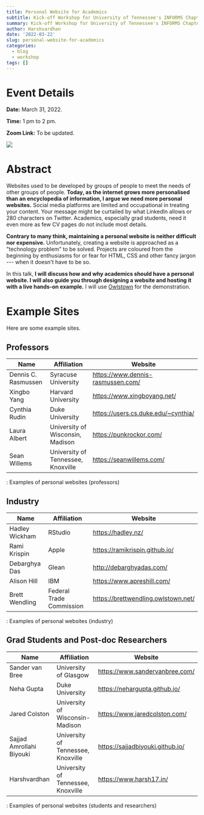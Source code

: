 ```yaml
---
title: Personal Website for Academics
subtitle: Kick-off Workshop for University of Tennessee's INFORMS Chapter
summary: Kick-off Workshop for University of Tennessee's INFORMS Chapter
author: Harshvardhan
date: '2022-03-22'
slug: personal-website-for-academics
categories:
  - blog
  - workshop
tags: []
---
```


# Event Details

**Date:** March 31, 2022.

**Time:** 1 pm to 2 pm.

**Zoom Link:** To be updated.

<a target="_blank" href="https://calendar.google.com/event?action=TEMPLATE&amp;tmeid=NGg5MjdiaWZsb3JsNHBoZzFraWVhdjFjZ2UgaHZzYzE3MDhAbQ&amp;tmsrc=hvsc1708%40gmail.com"><img src="https://www.google.com/calendar/images/ext/gc_button1_en.gif" border="0"/></a>

# Abstract

Websites used to be developed by groups of people to meet the needs of other groups of people. **Today, as the internet grows more personalised than an encyclopedia of information, I argue we need more personal websites.** Social media platforms are limited and occupational in treating your content. Your message might be curtailed by what LinkedIn allows or 280 characters on Twitter. Academics, especially grad students, need it even more as few CV pages do not include most details.

**Contrary to many think, maintaining a personal website is neither difficult nor expensive.** Unfortunately, creating a website is approached as a "technology problem" to be solved. Projects are coloured from the beginning by enthusiasms for or fear for HTML, CSS and other fancy jargon --- when it doesn't have to be so.

In this talk, **I will discuss how and why academics should have a personal website. I will also guide you through designing a website and hosting it with a live hands-on example.** I will use [Owlstown](https://www.owlstown.com/) for the demonstration.

# Example Sites

Here are some example sites.

## Professors

| Name                | Affiliation                        | Website                               |
|-----------------|----------------------|---------------------------------|
| Dennis C. Rasmussen | Syracuse University                | <https://www.dennis-rasmussen.com/>   |
| Xingbo Yang         | Harvard University                 | <https://www.xingboyang.net/>         |
| Cynthia Rudin       | Duke University                    | <https://users.cs.duke.edu/~cynthia/> |
| Laura Albert        | University of Wisconsin, Madison   | <https://punkrockor.com/>             |
| Sean Willems        | University of Tennessee, Knoxville | <https://seanwillems.com/>            |

: Examples of personal websites (professors)

## Industry

| Name           | Affiliation              | Website                               |
|-----------------|----------------------|---------------------------------|
| Hadley Wickham | RStudio                  | <https://hadley.nz/>                  |
| Rami Krispin   | Apple                    | <https://ramikrispin.github.io/>      |
| Debarghya Das  | Glean                    | <http://debarghyadas.com/>            |
| Alison Hill    | IBM                      | <https://www.apreshill.com/>          |
| Brett Wendling | Federal Trade Commission | <https://brettwendling.owlstown.net/> |

: Examples of personal websites (industry)

## Grad Students and Post-doc Researchers

| Name                     | Affiliation                        | Website                            |
|-------------------|--------------------------|--------------------------|
| Sander van Bree          | University of Glasgow              | <https://www.sandervanbree.com/>   |
| Neha Gupta               | Duke University                    | <https://nehargupta.github.io/>    |
| Jared Colston            | University of Wisconsin-Madison    | <https://www.jaredcolston.com/>    |
| Sajjad Amrollahi Biyouki | University of Tennessee, Knoxville | <https://sajjadbiyouki.github.io/> |
| Harshvardhan             | University of Tennessee, Knoxville | <https://www.harsh17.in/>          |

: Examples of personal websites (students and researchers)
